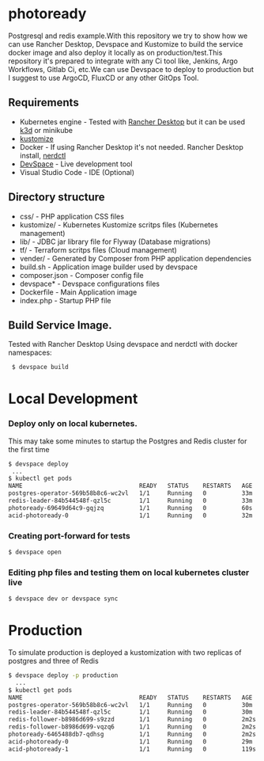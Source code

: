 # photoready
Postgresql and redis example.With this repository we try to show how we can use Rancher Desktop, Devspace and Kustomize to build the service docker image and also deploy it locally as on production/test.This repository it's prepared to integrate with any Ci tool like, Jenkins, Argo Workflows, Gitlab Ci, etc.We can use Devspace to deploy to production but I suggest to use ArgoCD, FluxCD or any other GitOps Tool.
## Requirements
* Kubernetes engine - Tested with [Rancher Desktop](https://www.suse.com/c/rancher_blog/rancher-desktop-an-open-source-app-for-desktop-kubernetes-and-container-management/) but it can be used [k3d](https://k3d.io/v5.0.3/) or minikube
* [kustomize](https://kubectl.docs.kubernetes.io/installation/kustomize/binaries/)
* Docker - If using Rancher Desktop it's not needed. Rancher Desktop install, [nerdctl](https://github.com/containerd/nerdctl)
* [DevSpace](https://github.com/loft-sh/devspace#quickstart) - Live development tool 
* Visual Studio Code - IDE (Optional)
## Directory structure
* css/          - PHP application CSS files
* kustomize/    - Kubernetes Kustomize scritps files (Kubernetes management)
* lib/          - JDBC jar library file for Flyway (Database migrations)
* tf/           - Terraform scritps files  (Cloud management)
* vender/       - Generated by Composer from PHP application dependencies
* build.sh      - Application image builder used by devspace
* composer.json - Composer config file
* devspace*     - Devspace configurations files
* Dockerfile    - Main Application image
* index.php     - Startup PHP file
## Build Service Image.
Tested with Rancher Desktop
Using devspace and nerdctl with docker namespaces:
```bash
 $ devspace build
```
# Local Development
### Deploy only on local kubernetes.
This may take some minutes to startup the Postgres and Redis cluster for the first time
```bash
$ devspace deploy
 ... 
$ kubectl get pods
NAME                                 READY   STATUS    RESTARTS   AGE
postgres-operator-569b58b8c6-wc2vl   1/1     Running   0          33m
redis-leader-84b544548f-qzl5c        1/1     Running   0          33m
photoready-69649d64c9-gqjzq          1/1     Running   0          60s
acid-photoready-0                    1/1     Running   0          32m
```
### Creating port-forward for tests
```bash
$ devspace open
```
### Editing php files and testing them on local kubernetes cluster live
```bash
$ devspace dev or devspace sync
```
# Production
To simulate production is deployed a kustomization with two replicas of postgres and three of Redis
```bash
$ devspace deploy -p production
  ...
$ kubectl get pods
NAME                                 READY   STATUS    RESTARTS   AGE
postgres-operator-569b58b8c6-wc2vl   1/1     Running   0          30m
redis-leader-84b544548f-qzl5c        1/1     Running   0          30m
redis-follower-b8986d699-s9zzd       1/1     Running   0          2m2s
redis-follower-b8986d699-vqzq6       1/1     Running   0          2m2s
photoready-6465488db7-qdhsg          1/1     Running   0          2m2s
acid-photoready-0                    1/1     Running   0          29m
acid-photoready-1                    1/1     Running   0          119s
```